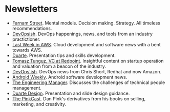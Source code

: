 # Newsletters
- [Farnam Street](https://fs.blog/). Mental models. Decision making. Strategy. All timeless recommendations.
- [DevOpsish](https://devopsish.com/). DevOps happenings, news, and tools from an industry practictioner.
- [Last Week in AWS](https://www.lastweekinaws.com/). Cloud development and software news with a bent towards AWS.
- [Duarte](https://www.duarte.com/presentation-skills-resources/). Presentation tips and skills development.
- [Tomasz Tunguz, VC at Redpoint](https://tomtunguz.com/). Insightful content on startup operation and valuation from a beacon of the industry.
- [DevOps'ish](https://devopsish.com/). DevOps news from Chris Short, Redhat and now Amazon.
- [Android Weekly](https://androidweekly.net/). Android software development news.
- [The Engineering Manager](https://theengineeringmanager.substack.com/). Discusses the challenges of technical people management.
- [Duarte Design](https://www.duarte.com/nancy-newsletter/). Presentation and slide design guidance.
- [The PinkCast](https://www.danpink.com/pinkcast/). Dan Pink's derivatives from his books on selling, marketing, and creativity.
